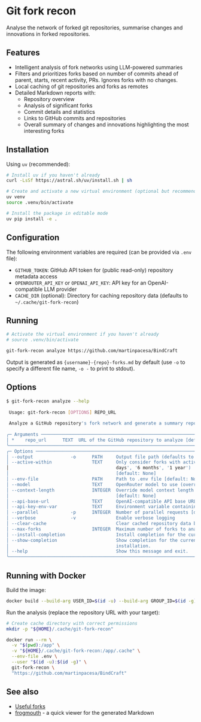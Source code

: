 # Git fork recon

Analyse the network of forked git repositories, summarise changes and innovations in forked repositories.

## Features

- Intelligent analysis of fork networks using LLM-powered summaries
- Filters and prioritizes forks based on number of commits ahead of parent, starts, recent activity, PRs. Ignores forks with no changes.
- Local caching of git repositories and forks as remotes
- Detailed Markdown reports with:
  - Repository overview
  - Analysis of significant forks
  - Commit details and statistics
  - Links to GitHub commits and repositories
  - Overall summary of changes and innovations highlighting the most interesting forks

## Installation

Using `uv` (recommended):
```bash
# Install uv if you haven't already
curl -LsSf https://astral.sh/uv/install.sh | sh

# Create and activate a new virtual environment (optional but recommended)
uv venv
source .venv/bin/activate

# Install the package in editable mode
uv pip install -e .
```

## Configuration

The following environment variables are required (can be provided via `.env` file):

- `GITHUB_TOKEN`: GitHub API token for (public read-only) repository metadata access
- `OPENROUTER_API_KEY` or `OPENAI_API_KEY`: API key for an OpenAI-compatible LLM provider
- `CACHE_DIR` (optional): Directory for caching repository data (defaults to `~/.cache/git-fork-recon`)

## Running

```bash
# Activate the virtual environment if you haven't already
# source .venv/bin/activate

git-fork-recon analyze https://github.com/martinpacesa/BindCraft
```

Output is generated as `{username}-{repo}-forks.md` by default (use `-o` to specify a different file name, `-o -` to print to stdout).

## Options

```bash
$ git-fork-recon analyze --help
                                                                                                          
 Usage: git-fork-recon [OPTIONS] REPO_URL                                                                               
                                                                                                                        
 Analyze a GitHub repository's fork network and generate a summary report.                                              
                                                                                                                        
╭─ Arguments ──────────────────────────────────────────────────────────────────────────────────────────────────────────╮
│ *    repo_url      TEXT  URL of the GitHub repository to analyze [default: None] [required]                          │
╰──────────────────────────────────────────────────────────────────────────────────────────────────────────────────────╯
╭─ Options ────────────────────────────────────────────────────────────────────────────────────────────────────────────╮
│ --output              -o      PATH     Output file path (defaults to {repo_name}-forks.md) [default: None]           │
│ --active-within               TEXT     Only consider forks with activity within this time period (e.g. '1 hour', '2  │
│                                        days', '6 months', '1 year')                                                  │
│                                        [default: None]                                                               │
│ --env-file                    PATH     Path to .env file [default: None]                                             │
│ --model                       TEXT     OpenRouter model to use (overrides MODEL env var) [default: None]             │
│ --context-length              INTEGER  Override model context length (overrides CONTEXT_LENGTH env var)              │
│                                        [default: None]                                                               │
│ --api-base-url                TEXT     OpenAI-compatible API base URL [default: None]                                │
│ --api-key-env-var             TEXT     Environment variable containing the API key [default: None]                   │
│ --parallel            -p      INTEGER  Number of parallel requests [default: 5]                                      │
│ --verbose             -v               Enable verbose logging                                                        │
│ --clear-cache                          Clear cached repository data before analysis                                  │
│ --max-forks                   INTEGER  Maximum number of forks to analyze after ranking [default: None]              │
│ --install-completion                   Install completion for the current shell.                                     │
│ --show-completion                      Show completion for the current shell, to copy it or customize the            │
│                                        installation.                                                                 │
│ --help                                 Show this message and exit.                                                   │
╰──────────────────────────────────────────────────────────────────────────────────────────────────────────────────────╯
```

## Running with Docker

Build the image:
```bash
docker build --build-arg USER_ID=$(id -u) --build-arg GROUP_ID=$(id -g) -t git-fork-recon .
```

Run the analysis (replace the repository URL with your target):
```bash
# Create cache directory with correct permissions
mkdir -p "${HOME}/.cache/git-fork-recon"

docker run --rm \
  -v "$(pwd):/app" \
  -v "${HOME}/.cache/git-fork-recon:/app/.cache" \
  --env-file .env \
  --user "$(id -u):$(id -g)" \
  git-fork-recon \
  "https://github.com/martinpacesa/BindCraft"
```

## See also

- [Useful forks](https://useful-forks.github.io/)
- [frogmouth](https://github.com/Textualize/frogmouth) - a quick viewer for the generated Markdown
